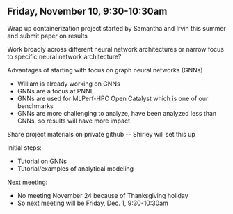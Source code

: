 ## Friday, November 10, 9:30-10:30am

Wrap up containerization project started by Samantha and Irvin this summer and submit paper on results

Work broadly across different neural network architectures or narrow focus to specific neural network architecture?

Advantages of starting with focus on graph neural networks (GNNs) 
+ William is already working on GNNs
+ GNNs are a focus at PNNL
+ GNNs are used for MLPerf-HPC Open Catalyst which is one of our benchmarks
+ GNNs are more challenging to analyze, have been analyzed less than CNNs, so results will have more impact

Share project materials on private github -- Shirley will set this up

Initial steps:
+ Tutorial on GNNs
+ Tutorial/examples of analytical modeling

Next meeting:
+ No meeting November 24 because of Thanksgiving holiday
+ So next meeting will be Friday, Dec. 1, 9:30-10:30am
